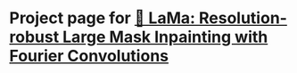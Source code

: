 # Project page for [🦙 LaMa: Resolution-robust Large Mask Inpainting with Fourier Convolutions](https://github.com/advimman/lama)
